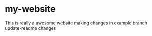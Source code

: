 # my-website

This is really a awesome website
making changes in example branch
update-readme changes 
